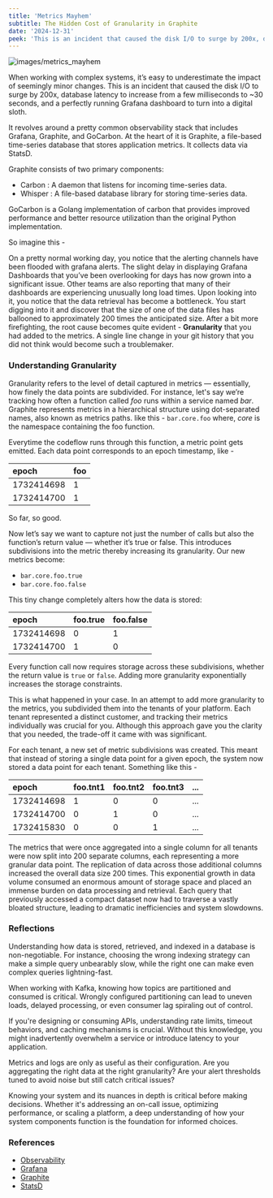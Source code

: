 ```yaml
---
title: 'Metrics Mayhem'
subtitle: The Hidden Cost of Granularity in Graphite
date: '2024-12-31'
peek: 'This is an incident that caused the disk I/O to surge by 200x, database latency to increase from a few milliseconds to ~30 seconds, and a perfectly running Grafana dashboard to turn into a digital sloth...'
---
```

![images/metrics_mayhem](/images/overflowing_closet.png)

When working with complex systems, it’s easy to underestimate the impact of seemingly minor changes. This is an incident that caused the disk I/O to surge by 200x, database latency to increase from a few milliseconds to ~30 seconds, and a perfectly running Grafana dashboard to turn into a digital sloth. 

It revolves around a pretty common observability stack that includes Grafana, Graphite, and GoCarbon. At the heart of it is Graphite, a file-based time-series database that stores application metrics. It collects data via StatsD.

Graphite consists of two primary components:
- Carbon : A daemon that listens for incoming time-series data.
- Whisper : A file-based database library for storing time-series data.

GoCarbon is a Golang implementation of carbon that provides improved performance and better resource utilization than the original Python implementation. 

So imagine this - 

On a pretty normal working day, you notice that the alerting channels have been flooded with grafana alerts. The slight delay in displaying Grafana Dashboards that you’ve been overlooking for days has now grown into a significant issue. Other teams are also reporting that many of their dashboards are experiencing unusually long load times. Upon looking into it, you notice that the data retrieval has become a bottleneck. You start digging into it and discover that the size of one of the data files has ballooned to approximately 200 times the anticipated size.
After a bit more firefighting, the root cause becomes quite evident - **Granularity** that you had added to the metrics. A single line change in your git history that you did not think would become such a troublemaker. 

### Understanding Granularity
Granularity refers to the level of detail captured in metrics — essentially, how finely the data points are subdivided. For instance, let's say we’re tracking how often a function called *foo* runs within a
service named *bar*. Graphite represents metrics in a hierarchical structure using dot-separated names, also known as metrics paths. like this - `bar.core.foo` 
where, *core* is the namespace containing the foo function. 

Everytime the codeflow runs through this function, a metric point gets emitted. Each data point corresponds to an epoch timestamp, like -

 |epoch |foo|
|:------|:------|
  | 1732414698 |     1|
  | 1732414700 |     1 |

So far, so good.

Now let’s say we want to capture not just the number of calls but also the function’s return value — whether it’s true or false. This introduces subdivisions into the metric thereby increasing its granularity. Our new metrics become:
- `bar.core.foo.true`
- `bar.core.foo.false`

This tiny change completely alters how the data is stored:

  |epoch | foo.true | foo.false |
  |:------|:------|:------|
  | 1732414698 |    0 |  1 |
  | 1732414700 |      1 |  0 |

Every function call now requires storage across these subdivisions, whether the return value is `true` or `false`. Adding more granularity exponentially increases the storage constraints. 

This is what happened in your case. In an attempt to add more granularity to the metrics, you subdivided them into the tenants of your platform. Each tenant represented a distinct customer, and tracking their metrics individually was crucial for you. Although this approach gave you the clarity that you needed, the trade-off it came with was significant.

For each tenant, a new set of metric subdivisions was created. This meant that instead of storing a single data point for a given epoch, the system now stored a data point for each tenant. Something like this -

| epoch	| foo.tnt1 |foo.tnt2| foo.tnt3 | ...|
|:----|:----|:----|:----|:----|
|1732414698	| 1 | 0 | 0|...|
|1732414700	| 0	| 1	| 0|...|
|1732415830	| 0	| 0	| 1|...|

The metrics that were once aggregated into a single column for all tenants were now split into 200 separate columns, each representing a more granular data point. The replication of data across those additional columns increased the overall data size 200 times. This exponential growth in data volume consumed an enormous amount of storage space and placed an immense burden on data processing and retrieval. Each query that previously accessed a compact dataset now had to traverse a vastly bloated structure, leading to dramatic inefficiencies and system slowdowns.

### Reflections 
Understanding how data is stored, retrieved, and indexed in a database is non-negotiable. For instance, choosing the wrong indexing strategy can make a simple query unbearably slow, while the right one can make even complex queries lightning-fast. 

When working with Kafka, knowing how topics are partitioned and consumed is critical. Wrongly configured partitioning can lead to uneven loads, delayed processing, or even consumer lag spiraling out of control. 

If you're designing or consuming APIs, understanding rate limits, timeout behaviors, and caching mechanisms is crucial. Without this knowledge, you might inadvertently overwhelm a service or introduce latency to your application.

Metrics and logs are only as useful as their configuration. Are you aggregating the right data at the right granularity? Are your alert thresholds tuned to avoid noise but still catch critical issues?

Knowing your system and its nuances in depth is critical before making decisions. Whether it's addressing an on-call issue, optimizing performance, or scaling a platform, a deep understanding of how your system components function is the foundation for informed choices.

### References
- [Observability](https://newrelic.com/blog/best-practices/what-is-observability)
- [Grafana](https://grafana.com/)
- [Graphite](https://graphite.readthedocs.io/en/latest/overview.html)
- [StatsD](https://www.datadoghq.com/blog/statsd/)